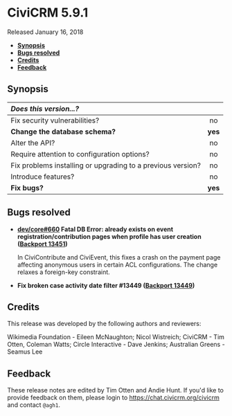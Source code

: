 # CiviCRM 5.9.1

Released January 16, 2018

- **[Synopsis](#synopsis)**
- **[Bugs resolved](#bugs)**
- **[Credits](#credits)**
- **[Feedback](#feedback)**

## <a name="synopsis"></a>Synopsis

| *Does this version...?*                                         |         |
|:--------------------------------------------------------------- |:-------:|
| Fix security vulnerabilities?                                   |   no    |
| **Change the database schema?**                                 | **yes** |
| Alter the API?                                                  |   no    |
| Require attention to configuration options?                     |   no    |
| Fix problems installing or upgrading to a previous version?     |   no    |
| Introduce features?                                             |   no    |
| **Fix bugs?**                                                   | **yes** |

## <a name="bugs"></a>Bugs resolved

- **[dev/core#660](https://lab.civicrm.org/dev/core/issues/660) Fatal DB Error:
  already exists on event registration/contribution pages when profile has user
  creation ([Backport
  13451](https://github.com/civicrm/civicrm-core/pull/13451))**

  In CiviContribute and CiviEvent, this fixes a crash on the payment page
  affecting anonymous users in certain ACL configurations.  The change relaxes a
  foreign-key constraint.

- **Fix broken case activity date filter #13449
  ([Backport 13449](https://github.com/civicrm/civicrm-core/pull/13449))**

## <a name="credits"></a>Credits

This release was developed by the following authors and reviewers:

Wikimedia Foundation - Eileen McNaughton; Nicol Wistreich; CiviCRM - Tim
Otten, Coleman Watts; Circle Interactive - Dave Jenkins; Australian Greens -
Seamus Lee

## <a name="feedback"></a>Feedback

These release notes are edited by Tim Otten and Andie Hunt.  If you'd like to
provide feedback on them, please login to https://chat.civicrm.org/civicrm and
contact `@agh1`.
